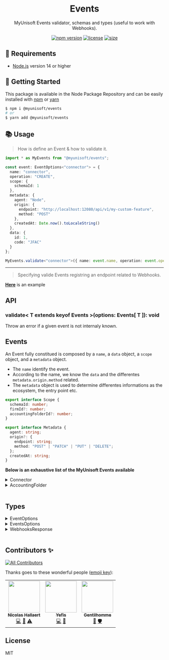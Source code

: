 <p align="center"><h1 align="center">
  Events
</h1>

<p align="center">
  MyUnisoft Events validator, schemas and types (useful to work with Webhooks).
</p>

<p align="center">
    <a href="https://github.com/MyUnisoft/events"><img src="https://img.shields.io/github/package-json/v/MyUnisoft/events?style=flat-square" alt="npm version"></a>
    <a href="https://github.com/MyUnisoft/events"><img src="https://img.shields.io/github/license/MyUnisoft/events?style=flat-square" alt="license"></a>
    <a href="https://github.com/MyUnisoft/events"><img src="https://img.shields.io/github/languages/code-size/MyUnisoft/events?style=flat-square" alt="size"></a>
</p>

## 🚧 Requirements

- [Node.js](https://nodejs.org/en/) version 14 or higher

## 🚀 Getting Started

This package is available in the Node Package Repository and can be easily installed with [npm](https://doc.npmjs.com/getting-started/what-is-npm) or [yarn](https://yarnpkg.com)

```bash
$ npm i @myunisoft/events
# or
$ yarn add @myunisoft/events
```

## 📚 Usage

> How is define an Event & how to validate it.

```ts
import * as MyEvents from "@myunisoft/events";

const event: EventOptions<"connector"> = {
  name: "connector",
  operation: "CREATE",
  scope: {
    schemaId: 1
  },
  metadata: {
    agent: "Node",
    origin: {
      endpoint: "http://localhost:12080/api/v1/my-custom-feature",
      method: "POST"
    },
    createdAt: Date.now().toLocaleString()
  },
  data: {
    id: 1,
    code: "JFAC"
  }
};

MyEvents.validate<"connector">({ name: event.name, operation: event.operation, data: event.data });
```

---


> Specifying valide Events registring an endpoint related to Webhooks.

[**Here**](./example/fastify/feature/webhook.ts) is an example


## API

### validate< T extends keyof Events >(options: Events[ T ]): void
Throw an error if a given event is not internaly known.

## Events

An Event fully constitued is composed by a `name`, a `data` object, a `scope` object, and a `metadata` object.
- The `name` identify the event.
- According to the name, we know the `data` and the differentes `metadata.origin.method` related.
- The `metadata` object is used to determine differentes informations as the ecosystem, the entry point etc.

```ts
export interface Scope {
  schemaId: number;
  firmId?: number;
  accountingFolderId?: number;
}

export interface Metadata {
  agent: string;
  origin?: {
    endpoint: string;
    method: "POST" | "PATCH" | "PUT" | "DELETE";
  };
  createdAt: string;
}
```

**Below is an exhaustive list of the MyUnisoft Events available**

<details><summary>Connector</summary>

[JSON Schema](./docs/json-schema/events/connector.md)

```ts
export interface Connector {
  name: "connector";
  operation: "CREATE" | "UPDATE" | "DELETE";
  data: {
    id: string;
    code: string;
  };
}
```

| Operation  | Agent  | Payload  |
|---|---|---|
| CREATE  | Node  | <pre>{ <br/> &emsp; id: string; <br/> &emsp; code: string; <br/>}</pre>  |
| UPDATE  | Node  | <pre>{ <br/> &emsp; id: string; <br/> &emsp; code: string; <br/>}</pre>  |
| DELETE  | Node  | <pre>{ <br/> &emsp; id: string; <br/> &emsp; code: string; <br/>}</pre> |


</details>


<details><summary>AccountingFolder</summary>

[JSON Schema](./docs/json-schema/events/accountingFolder.md)

```ts
export interface AccountingFolder {
  name: "accountingFolder";
  operation: "CREATE";
  data: {
    id: string;
  };
}
```

| Operation  | Agent  | Payload  |
|---|---|---|
| CREATE  | Windev  | <pre>{ <br/> &emsp; id: string; <br/>}</pre>  |

</details>
<br/>

## Types

<details><summary>EventOptions</summary>

```ts
export type EventOptions<K extends keyof EventsDefinition.Events> = {
  scope: Scope;
  metadata: Metadata;
} & EventsDefinition.Events[K];

const event: EventOptions<"connector"> = {
  name: "connector",
  operation: "CREATE",
  scope: {
    schemaId: 1
  },
  metadata: {
    agent: "Node",
    createdAt: Date.now().toLocaleString()
  },
  data: {
    id: 1,
    code: "JFAC"
  }
}
```

</details>

<details><summary>EventsOptions</summary>

```ts
type TupleToObject<T extends readonly any[],
  M extends Record<Exclude<keyof T, keyof any[]>, PropertyKey>> =
  { [K in Exclude<keyof T, keyof any[]> as M[K]]: T[K] };

export type EventsOptions<T extends (keyof EventsDefinition.Events)[] = (keyof EventsDefinition.Events)[]> = TupleToObject<[
  ...(EventOptions<T[number]>)[]
], []>;

const events: EventsOptions<["connector", "accountingFolder"]> = [
  {
    name: "connector",
    operation: "CREATE",
    scope: {
      schemaId: 1
    },
    metadata: {
      agent: "Node",
      createdAt: Date.now().toLocaleString()
    },
    data: {
      id: 1,
      code: "JFAC"
    }
  },
  {
    name: "accountingFolder",
    operation: "CREATE",
    scope: {
      schemaId: 1
    },
    metadata: {
      agent: "Windev",
      createdAt: Date.now().toLocaleString()
    },
    data: {
      id: 1
    }
  }
];

const event: EventsOptions<["connector", "accountingFolder"]> = {
  name: "connector",
  operation: "CREATE",
  scope: {
    schemaId: 1
  },
  metadata: {
    agent: "Node",
    createdAt: Date.now().toLocaleString()
  },
  data: {
    id: 1,
    code: "JFAC"
  }
}
```
</details>

<details><summary>WebhooksResponse</summary>

```ts
type WebhookResponse<K extends keyof EventTypes.Events> = {
  scope: Scope;
  webhookId: string;
  createdAt: number;
} & EventTypes.Events[K];

export type WebhooksResponse<T extends (keyof EventTypes.Events)[] = (keyof EventTypes.Events)[]> = [
  ...(WebhookResponse<T[number]>)[]
];

const response: WebhooksResponse<["connector", "accountingFolder"]> = [
  {
    name: "connector",
    operation: "CREATE",
    scope: {
      schemaId: 1
    },
    data: {
      id: 1,
      code: "JFAC"
    },
    webhookId: 1,
    createdAt: Date.now().toLocaleString()
  },
  {
    name: "accountingFolder",
    operation: "CREATE",
    scope: {
      schemaId: 1
    },
    data: {
      id: 1
    },
    webhookId: 2,
    createdAt: Date.now().toLocaleString()
  },
];
```
</details>

<br/>

## Contributors ✨

<!-- ALL-CONTRIBUTORS-BADGE:START - Do not remove or modify this section -->
[![All Contributors](https://img.shields.io/badge/all_contributors-3-orange.svg?style=flat-square)](#contributors-)
<!-- ALL-CONTRIBUTORS-BADGE:END -->

Thanks goes to these wonderful people ([emoji key](https://allcontributors.org/docs/en/emoji-key)):

<!-- ALL-CONTRIBUTORS-LIST:START - Do not remove or modify this section -->
<!-- prettier-ignore-start -->
<!-- markdownlint-disable -->
<table>
  <tr>
    <td align="center"><a href="https://www.linkedin.com/in/nicolas-hallaert/"><img src="https://avatars.githubusercontent.com/u/39910164?v=4?s=100" width="100px;" alt=""/><br /><sub><b>Nicolas Hallaert</b></sub></a><br /><a href="https://github.com/MyUnisoft/events/commits?author=Rossb0b" title="Code">💻</a> <a href="https://github.com/MyUnisoft/events/commits?author=Rossb0b" title="Documentation">📖</a> <a href="https://github.com/MyUnisoft/events/commits?author=Rossb0b" title="Tests">⚠️</a></td>
    <td align="center"><a href="http://sofiand.github.io/portfolio-client/"><img src="https://avatars.githubusercontent.com/u/39944043?v=4?s=100" width="100px;" alt=""/><br /><sub><b>Yefis</b></sub></a><br /><a href="https://github.com/MyUnisoft/events/commits?author=SofianD" title="Code">💻</a> <a href="https://github.com/MyUnisoft/events/commits?author=SofianD" title="Documentation">📖</a></td>
    <td align="center"><a href="https://www.linkedin.com/in/thomas-gentilhomme/"><img src="https://avatars.githubusercontent.com/u/4438263?v=4?s=100" width="100px;" alt=""/><br /><sub><b>Gentilhomme</b></sub></a><br /><a href="https://github.com/MyUnisoft/events/commits?author=fraxken" title="Documentation">📖</a> <a href="#security-fraxken" title="Security">🛡️</a></td>
  </tr>
</table>

<!-- markdownlint-restore -->
<!-- prettier-ignore-end -->

<!-- ALL-CONTRIBUTORS-LIST:END -->

## License
MIT
